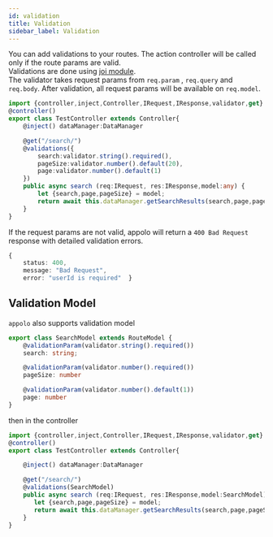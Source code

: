 ```yaml
---
id: validation
title: Validation
sidebar_label: Validation
---
```


You can add validations to your routes. The action controller will be called only if the route params are valid.<br/>
Validations are done using [joi module](https://github.com/hapijs/joi  ).<br/>
The validator takes request params from `req.param` , `req.query` and `req.body`. After validation, all request params will be available on `req.model`.

```typescript
import {controller,inject,Controller,IRequest,IResponse,validator,get} from 'appolo';
@controller()
export class TestController extends Controller{
    @inject() dataManager:DataManager

    @get("/search/")
    @validations({
        search:validator.string().required(),
        pageSize:validator.number().default(20),
        page:validator.number().default(1)
    })
    public async search (req:IRequest, res:IResponse,model:any) {
        let {search,page,pageSize} = model;
        return await this.dataManager.getSearchResults(search,page,pageSize)
    }
}
```
If the request params are not valid, appolo will return a `400 Bad Request` response with detailed validation errors.
```typescript
{
    status: 400,
    message: "Bad Request",
    error: "userId is required"  }
```

## Validation Model
`appolo` also supports validation model
```typescript
export class SearchModel extends RouteModel {
    @validationParam(validator.string().required())
    search: string;

    @validationParam(validator.number().required())
    pageSize: number

    @validationParam(validator.number().default(1))
    page: number
}
```

then in the controller
```typescript
import {controller,inject,Controller,IRequest,IResponse,validator,get} from 'appolo';
@controller()
export class TestController extends Controller{

    @inject() dataManager:DataManager

    @get("/search/")
    @validations(SearchModel)
    public async search (req:IRequest, res:IResponse,model:SearchModel) {
       let {search,page,pageSize} = model;
       return await this.dataManager.getSearchResults(search,page,pageSize)
    }
}
```